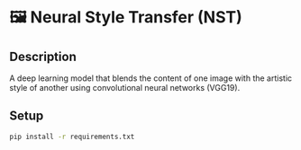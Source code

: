 # 🖼️ Neural Style Transfer (NST)

## Description
A deep learning model that blends the content of one image with the artistic style of another using convolutional neural networks (VGG19).

## Setup
```bash
pip install -r requirements.txt
